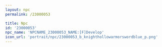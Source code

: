 ```yaml
---
layout: npc
permalink: /23000053

title: Npc
id: '23000053'
npc_name: 'NPCNAME_23000053_NAME:[F]Develop'
icon_url: 'portrait/npc/23000053_b_knighthollowarmorswordblue_p.png'
---
```

